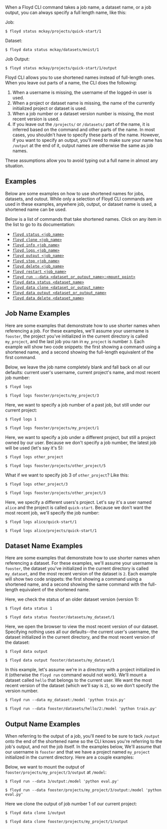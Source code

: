When a Floyd CLI command takes a job name, a dataset name, or a job output, you can always specify a full length name, like this:

Job:
```
$ floyd status mckay/projects/quick-start/1
```

Dataset:
```
$ floyd data status mckay/datasets/mnist/1
```

Job Output:
```
$ floyd status mckay/projects/quick-start/1/output
```

Floyd CLI allows you to use shortened names instead of full-length ones. When
you leave out parts of a name, the CLI does the following:

1. When a username is missing, the username of the logged-in user is used.
2. When a project or dataset name is missing, the name of the currently
    initialized project or dataset is used.
3. When a job number or a dataset version number is missing, the most recent version is used.
4. If you leave out the `/projects/` or `/datasets/` part of the name, it is
    inferred based on the command and other parts of the name. In most cases,
    you shouldn't have to specify these parts of the name. However, if you want
    to specify an output, you'll need to make sure your name has `/output` at the
    end of it, output names are otherwise the same as job names.

These assumptions allow you to avoid typing out a full name in almost any
situation.

## Examples

Below are some examples on how to use shortened names for jobs, datasets, and
outout. While only a selection of Floyd CLI commands are used in these
examples, anywhere job, output, or dataset name is used, a shortened name can
be used.

Below is a list of commands that take shortened names. Click on any item in the
list to go to its documentation:

- [`floyd status <job_name>`](../commands/status)
- [`floyd clone <job_name>`](../commands/clone)
- [`floyd info <job_name>`](../commands/info)
- [`floyd logs <job_name>`](../commands/logs)
- [`floyd output <job_name>`](../commands/output)
- [`floyd stop <job_name>`](../commands/stop)
- [`floyd delete <job_name>`](../commands/delete)
- [`floyd restart <job_name>`](../commands/restart)
- [`floyd run --data <dataset_or_output_name>:<mount_point>`](../guides/data/mounting_data)
- [`floyd data status <dataset_name>`](../commands/data)
- [`floyd data clone <dataset_or_output_name>`](../commands/data)
- [`floyd data output <dataset_or_output_name>`](../commands/data)
- [`floyd data delete <dataset_name>`](../commands/data)

## Job Name Examples

Here are some examples that demonstrate how to use shorter names when
referencing a job. For these examples, we'll assume your username is `fooster`,
the project you've initialized in the current directory is called `my_project`,
and the last job you ran in `my_project` is number `3`. Each example will show
two code snippets: the first showing a command using a shortened name, and a
second showing the full-length equivalent of the first command.

Below, we leave the job name completely blank and fall back on all our defaults: current user's username, current project's name, and most recent job number:

```
$ floyd logs
```
```
$ floyd logs fooster/projects/my_project/3
```

Here, we want to specify a job number of a past job, but still under our current project:

```
$ floyd logs 1
```
```
$ floyd logs fooster/projects/my_project/1
```

Here, we want to specify a job under a different project, but still a project
owned by our user. Because we don't specify a job number, the latest job will
be used (let's say it's 5):

```
$ floyd logs other_project
```
```
$ floyd logs fooster/projects/other_project/5
```

What if we want to specify job 3 of `other_project`? Like this:

```
$ floyd logs other_project/3
```
```
$ floyd logs fooster/projects/other_project/3
```

Here, we specify a different users's project. Let's say it's a user named
`alice` and the project is called `quick-start`. Because we don't want the most
recent job, we'll specify the job number:


```
$ floyd logs alice/quick-start/1
```
```
$ floyd logs alice/projects/quick-start/1
```

## Dataset Name Examples


Here are some examples that demonstrate how to use shorter names when
referencing a dataset. For these examples, we'll assume your username is `fooster`,
the dataset you've initialized in the current directory is called `my_dataset`,
and the most recent version of the dataset is `2`. Each example will show
two code snippets: the first showing a command using a shortened name, and a
second showing the same command with the full-length equivalent of the
shortened name.

Here, we check the status of an older dataset version (version 1):

```
$ floyd data status 1
```
```
$ floyd data status fooster/datasets/my_dataset/1
```

Here, we open the browser to view the most recent version of our dataset.
Specifying nothing uses all our defaults--the current user's username, the
dataset initialized in the current directory, and the most recent version of
the dataset:

```
$ floyd data output
```
```
$ floyd data output fooster/datasets/my_dataset/1
```

In this example, let's assume we're in a directory with a project initialized
in it (otherwise the `floyd run` command would not work). We'll mount a dataset
called `hello` that belongs to the current user. We want the most recent
version of the dataset (which we'll say is `2`), so we don't specify the
version number.

```
$ floyd run --data my_dataset:/model 'python train.py'
```
```
$ floyd run --data fooster/datasets/hello/2:/model 'python train.py'
```

## Output Name Examples

When referring to the output of a job, you'll need to be sure to tack `/output`
onto the end of the shortened name so the CLI knows you're referring to the
job's output, and not the job itself. In the examples below, We'll assume that
our username is `fooster` and that we have a project named `my_project`
initialized in the current directory. Here are a couple examples:

Below, we want to mount the output of `fooster/projects/my_project/3/output` at `/model`:

```
$ floyd run --data 3/output:/model 'python eval.py'
```
```
$ floyd run --data fooster/projects/my_project/3/output:/model 'python eval.py'
```

Here we clone the output of job number 1 of our current project:

```
$ floyd data clone 1/output
```
```
$ floyd data clone fooster/projects/my_project/1/output
```
